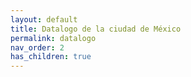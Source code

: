 ```yaml
---
layout: default
title: Datalogo de la ciudad de México
permalink: datalogo
nav_order: 2
has_children: true
---
```

